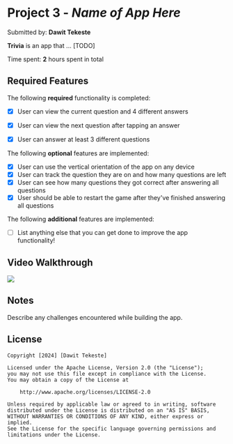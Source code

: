 # Project 3 - *Name of App Here*

Submitted by: **Dawit Tekeste**

**Trivia** is an app that ... [TODO] 

Time spent: **2** hours spent in total

## Required Features

The following **required** functionality is completed:

- [X] User can view the current question and 4 different answers
- [X] User can view the next question after tapping an answer
- [X] User can answer at least 3 different questions


The following **optional** features are implemented:

- [X] User can use the vertical orientation of the app on any device
- [X] User can track the question they are on and how many questions are left
- [X] User can see how many questions they got correct after answering all questions
- [X] User should be able to restart the game after they've finished answering all questions

The following **additional** features are implemented:

- [ ] List anything else that you can get done to improve the app functionality!

## Video Walkthrough

<div>
    <a href="https://www.loom.com/share/5afe556f7eec406f95dffe2ceb49b603">
      <img style="max-width:300px;" src="https://cdn.loom.com/sessions/thumbnails/5afe556f7eec406f95dffe2ceb49b603-with-play.gif">
    </a>
  </div>

## Notes

Describe any challenges encountered while building the app.

## License

    Copyright [2024] [Dawit Tekeste]

    Licensed under the Apache License, Version 2.0 (the "License");
    you may not use this file except in compliance with the License.
    You may obtain a copy of the License at

        http://www.apache.org/licenses/LICENSE-2.0

    Unless required by applicable law or agreed to in writing, software
    distributed under the License is distributed on an "AS IS" BASIS,
    WITHOUT WARRANTIES OR CONDITIONS OF ANY KIND, either express or implied.
    See the License for the specific language governing permissions and
    limitations under the License.